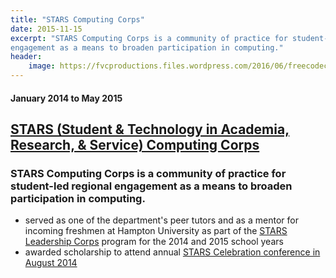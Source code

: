 ```yaml
---
title: "STARS Computing Corps"
date: 2015-11-15
excerpt: "STARS Computing Corps is a community of practice for student-led regional
engagement as a means to broaden participation in computing."
header:
    image: https://fvcproductions.files.wordpress.com/2016/06/freecodecamp.jpg
---
```


#### January 2014 to May 2015

[STARS (Student & Technology in Academia, Research, & Service) Computing Corps](http://starscomputingcorps.org/)
----------------------------------------------------------------------------------------------------------------

### STARS Computing Corps is a community of practice for student-led regional engagement as a means to broaden participation in computing.

-   served as one of the department's peer tutors and as a mentor for
    incoming freshmen at Hampton University as part of the [STARS
    Leadership Corps](http://starscomputingcorps.org/corps) program for
    the 2014 and 2015 school years
-   awarded scholarship to attend annual [STARS Celebration conference
    in August 2014](http://www.starscelebration.org/2014)
